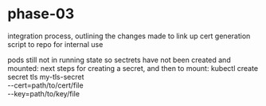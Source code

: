 # phase-03
integration process, outlining the changes made to link up cert generation script to repo for internal use 

pods still not in running state so sectrets have not been created and mounted:
next steps for creating a secret, and then to mount:
kubectl create secret tls my-tls-secret \
  --cert=path/to/cert/file \
  --key=path/to/key/file
